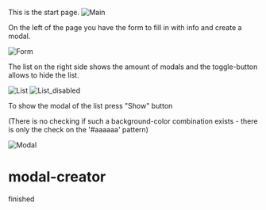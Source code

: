 This is the start page.
![Main](https://user-images.githubusercontent.com/64546283/162682606-f12ebcb1-afc1-4465-8ea1-c1e28b8bf07b.png)

On the left of the page you have the form to fill in with info and create a modal.

![Form](https://user-images.githubusercontent.com/64546283/162683112-dc47b5b9-105c-4df0-9bb0-b4a182280924.png)


The list on the right side shows the amount of modals and the toggle-button allows to hide the list.

![List](https://user-images.githubusercontent.com/64546283/162683151-4940b093-27ec-46f8-ab86-edad64851bc9.png)
![List_disabled](https://user-images.githubusercontent.com/64546283/162683185-b0890600-9865-498b-a1fa-48199bdba922.png)

To show the modal of the list press "Show" button

(There is no checking if such a background-color combination exists - there is only the check on the '#aaaaaa' pattern)

![Modal](https://user-images.githubusercontent.com/64546283/162683307-b9c3950c-aae6-4cd3-97c5-f265f1bb1e51.png)



# modal-creator
finished

